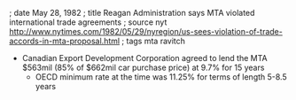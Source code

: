 ; date May 28, 1982
; title Reagan Administration says MTA violated international trade agreements
; source nyt http://www.nytimes.com/1982/05/29/nyregion/us-sees-violation-of-trade-accords-in-mta-proposal.html
; tags mta ravitch

- Canadian Export Development Corporation agreed to lend the MTA $563mil (85% of $662mil car purchase price) at 9.7% for 15 years
  - OECD minimum rate at the time was 11.25% for terms of length 5-8.5 years
